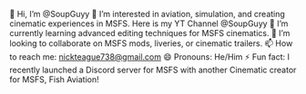 👋 Hi, I’m @SoupGuyy
👀 I’m interested in aviation, simulation, and creating cinematic experiences in MSFS. Here is my YT Channel @SoupGuyy
🌱 I’m currently learning advanced editing techniques for MSFS cinematics.
💞️ I’m looking to collaborate on MSFS mods, liveries, or cinematic trailers.
📫 How to reach me: nickteague738@gmail.com
😄 Pronouns: He/Him
⚡ Fun fact: I recently launched a Discord server for MSFS with another Cinematic creator for MSFS, Fish Aviation!

<!---
SoupGuyy/SoupGuyy is a ✨ special ✨ repository because its `README.md` (this file) appears on your GitHub profile.
You can click the Preview link to take a look at your changes.
--->
